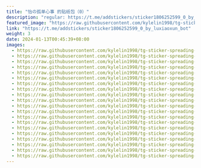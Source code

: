 ```yaml
---
title: "怡の孤单心事 的贴纸包（0）"
description: "regular: https://t.me/addstickers/sticker1806252599_0_by_luxiaoxun_bot"
featured_image: "https://raw.githubusercontent.com/kylelin1998/tg-sticker-spreading-worldwide-images/main/img/6906a0a6-040c-4fd2-b3de-535559e2b370.jpg"
link: "https://t.me/addstickers/sticker1806252599_0_by_luxiaoxun_bot"
weight: 3
date: 2024-01-13T00:45:39+08:00
images:
  - https://raw.githubusercontent.com/kylelin1998/tg-sticker-spreading-worldwide-images/main/img/6906a0a6-040c-4fd2-b3de-535559e2b370.jpg
  - https://raw.githubusercontent.com/kylelin1998/tg-sticker-spreading-worldwide-images/main/img/36c82950-002b-43d7-832b-05ac422c748a.jpg
  - https://raw.githubusercontent.com/kylelin1998/tg-sticker-spreading-worldwide-images/main/img/cfa95703-7115-4242-aee6-1a60e5df482a.jpg
  - https://raw.githubusercontent.com/kylelin1998/tg-sticker-spreading-worldwide-images/main/img/d638f40b-e550-4592-9373-5fdb9a804529.jpg
  - https://raw.githubusercontent.com/kylelin1998/tg-sticker-spreading-worldwide-images/main/img/08b4da0e-9649-458a-8270-1eb4fdf861ea.jpg
  - https://raw.githubusercontent.com/kylelin1998/tg-sticker-spreading-worldwide-images/main/img/0a7ce335-8283-41a6-8fc2-387e258eade2.jpg
  - https://raw.githubusercontent.com/kylelin1998/tg-sticker-spreading-worldwide-images/main/img/21de098b-5b58-41a6-84d0-afb8fff64efc.jpg
  - https://raw.githubusercontent.com/kylelin1998/tg-sticker-spreading-worldwide-images/main/img/9cdb6587-ebdc-46f9-9669-d9ac496b3f05.jpg
  - https://raw.githubusercontent.com/kylelin1998/tg-sticker-spreading-worldwide-images/main/img/fe8df7bb-541f-4392-8ad1-ee698067d37e.jpg
  - https://raw.githubusercontent.com/kylelin1998/tg-sticker-spreading-worldwide-images/main/img/c832fd94-67f6-46a5-b5db-70aef9bc91f3.jpg
  - https://raw.githubusercontent.com/kylelin1998/tg-sticker-spreading-worldwide-images/main/img/a4f7b68e-f8e3-40cd-b130-c7982af44e84.jpg
  - https://raw.githubusercontent.com/kylelin1998/tg-sticker-spreading-worldwide-images/main/img/024c42c5-39c5-4bdd-9d6f-f297d0c92719.jpg
  - https://raw.githubusercontent.com/kylelin1998/tg-sticker-spreading-worldwide-images/main/img/ae50fa86-6633-4516-ae52-faf7464f6f98.jpg
  - https://raw.githubusercontent.com/kylelin1998/tg-sticker-spreading-worldwide-images/main/img/d9a204d3-9ed4-4020-8f35-427da5991be2.jpg
  - https://raw.githubusercontent.com/kylelin1998/tg-sticker-spreading-worldwide-images/main/img/522a8eb3-f40d-4271-b2fe-c109dedcf7aa.jpg
  - https://raw.githubusercontent.com/kylelin1998/tg-sticker-spreading-worldwide-images/main/img/1147d4d1-35ca-4a6c-a1be-d4133f755773.jpg
  - https://raw.githubusercontent.com/kylelin1998/tg-sticker-spreading-worldwide-images/main/img/e319e4cc-ea26-4aa3-8bf3-9204ae8ef739.jpg
  - https://raw.githubusercontent.com/kylelin1998/tg-sticker-spreading-worldwide-images/main/img/0f1e136f-5b53-489e-83e4-6f47a130b26c.jpg
  - https://raw.githubusercontent.com/kylelin1998/tg-sticker-spreading-worldwide-images/main/img/3f6772c0-24fb-450d-86de-67fd0e6e5218.jpg
  - https://raw.githubusercontent.com/kylelin1998/tg-sticker-spreading-worldwide-images/main/img/62d2a975-928d-4f6e-b125-27127a46247e.jpg
---
```


